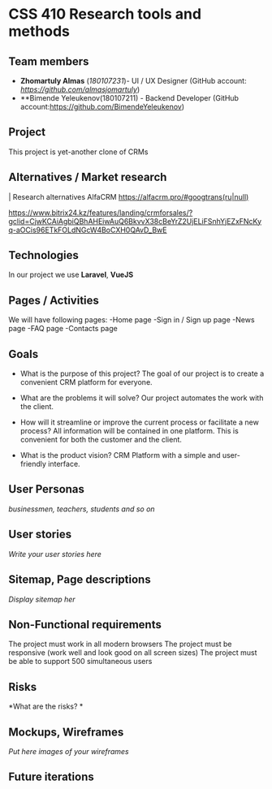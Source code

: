 # CSS 410 Research tools and methods
## Team members
+ **Zhomartuly Almas** (*180107231*)- UI / UX Designer (GitHub account: *https://github.com/almasjomartuly*)
+ **Bimende Yeleukenov(180107211) - Backend Developer (GitHub account:https://github.com/BimendeYeleukenov)

## Project
This project is yet-another clone of CRMs

## Alternatives / Market research
| Research alternatives
AlfaCRM https://alfacrm.pro/#googtrans(ru|null)

https://www.bitrix24.kz/features/landing/crmforsales/?gclid=CjwKCAiAgbiQBhAHEiwAuQ6BkvvX38cBeYrZ2UjELiFSnhYjEZxFNcKyq-aOCis96ETkFOLdNGcW4BoCXH0QAvD_BwE




## Technologies
In our project we use **Laravel**, **VueJS**

## Pages / Activities 
We will have following pages:
-Home page
-Sign in / Sign up page 
-News page 
-FAQ page
-Contacts page

## Goals
* What is the purpose of this project?
The goal of our project is to create a convenient CRM platform for everyone.

* What are the problems it will solve?
Our project automates the work with the client.

* How will it streamline or improve the current process or facilitate a new process?
All information will be contained in one platform. This is convenient for both the customer and the client.

* What is the product vision?
CRM Platform with a simple and user-friendly interface.

## User Personas
*businessmen, teachers, students and so on*  

## User stories

*Write your user stories here*

## Sitemap, Page descriptions

*Display sitemap her*

## Non-Functional requirements
The project must work in all modern browsers
The project must be responsive (work well and look good on all screen sizes)
The project must be able to support 500 simultaneous users

## Risks
*What are the risks?    *

## Mockups, Wireframes
*Put here images of your wireframes*

## Future iterations

